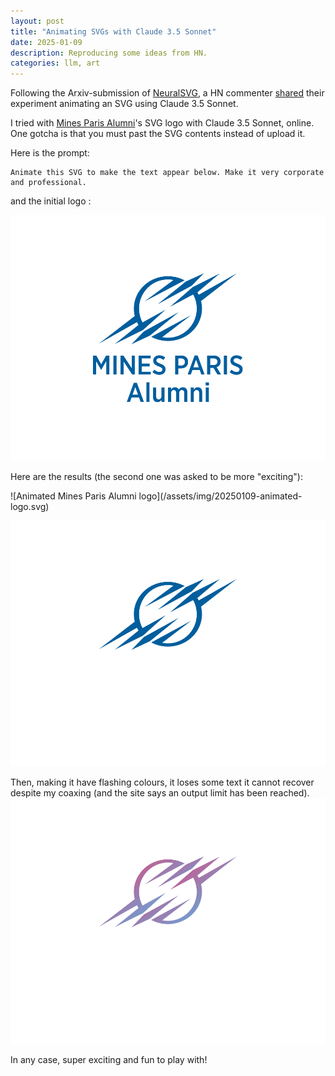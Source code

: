 ```yaml
---
layout: post
title: "Animating SVGs with Claude 3.5 Sonnet"
date: 2025-01-09
description: Reproducing some ideas from HN.
categories: llm, art
---
```



Following the Arxiv-submission of [NeuralSVG](https://sagipolaczek.github.io/NeuralSVG/), a HN commenter [shared](https://news.ycombinator.com/item?id=42638558) their experiment animating an SVG using Claude 3.5 Sonnet.

I tried with [Mines Paris Alumni](https://mines-paris.org)'s SVG logo with Claude 3.5 Sonnet, online. One gotcha is that you must past the SVG contents instead of upload it.

Here is the prompt:
```
Animate this SVG to make the text appear below. Make it very corporate and professional.
```

and the initial logo :

![Animated Mines Paris Alumni logo](/assets/img/20250109-initial-logo.svg)

Here are the results (the second one was asked to be more "exciting"):
<style>
  .svg-container {
    animation: reset-animation 3.8s infinite; /* 3.8s matches the total animation time */
  }

  @keyframes reset-animation {
    0%, 99.999% { opacity: 1; }
    100% { opacity: 0.999; } /* Tiny opacity change triggers reset */
  }
</style>

<div class="svg-container">
    ![Animated Mines Paris Alumni logo](/assets/img/20250109-animated-logo.svg)
</div>

![Animated Mines Paris Alumni logo](/assets/img/20250109-animated-logo-1.svg)

Then, making it have flashing colours, it loses some text it cannot recover despite my coaxing
(and the site says an output limit has been reached).
![Animated Mines Paris Alumni logo](/assets/img/20250109-animated-logo-2.svg)

In any case, super exciting and fun to play with!
